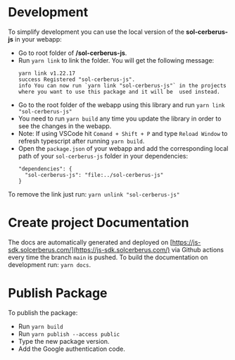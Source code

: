 # Development

To simplify development you can use the local version of the **sol-cerberus-js** in your webapp:

- Go to root folder of **/sol-cerberus-js**.
- Run `yarn link` to link the folder. You will get the following message:
  ```
  yarn link v1.22.17
  success Registered "sol-cerberus-js".
  info You can now run `yarn link "sol-cerberus-js"` in the projects where you want to use this package and it will be  used instead.
  ```
- Go to the root folder of the webapp using this library and run `yarn link "sol-cerberus-js"`
- You need to run `yarn build` any time you update the library in order to see the changes in the webapp.
- Note: If using VSCode hit `Comand + Shift + P` and type `Reload Window` to refresh typescript after running `yarn build`.
- Open the `package.json` of your webapp and add the corresponding local path of your `sol-cerberus-js` folder in your dependencies:
  ```
  "dependencies": {
    "sol-cerberus-js": "file:../sol-cerberus-js"
  }
  ```

To remove the link just run: `yarn unlink "sol-cerberus-js"`

# Create project Documentation
The docs are automatically generated and deployed on [https://js-sdk.solcerberus.com/](https://js-sdk.solcerberus.com/) via Github actions every time the branch `main` is pushed. To build the documentation on development run: `yarn docs`.


# Publish Package

To publish the package:

- Run `yarn build`
- Run `yarn publish --access public`
- Type the new package version.
- Add the Google authentication code.
